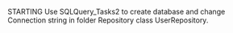 STARTING
Use SQLQuery_Tasks2 to create database and change Connection string
in folder Repository class UserRepository. 